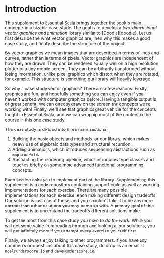 # Introduction

This supplement to Essential Scala brings together the book's main concepts in a sizable case study. The goal is to develop a *two-dimensional vector graphics and animation* library similar to [Doodle][doodle]. Let us first describe the what vector graphics are, then why this makes a good case study, and finally describe the structure of the project.

By vector graphics we mean images that are described in terms of lines and curves, rather than in terms of pixels. Vector graphics are independent of how they are drawn. They can be rendered equally well on a high resolution plotter or a tiny mobile screen. They can be arbitrarily transformed without losing information, unlike pixel graphics which distort when they are rotated, for example. This structure is something our library will heavily leverage.

So why a case study vector graphics? There are a few reasons. Firstly, graphics are fun, and hopefully something you can enjoy even if you haven't worked with computer graphics before. Having a tangible output is of great benefit. We can directly draw on the screen the concepts we're working with! Finally, we'll see that graphics great vehicle for the concepts taught in Essential Scala, and we can wrap up most of the content in the course in this one case study.

The case study is divided into three main sections:

1. Building the basic objects and methods for our library, which makes heavy use of algebraic data types and structural recursion.
2. Adding animations, which introduces sequencing abstractions such as `map` and `fold`.
3. Abstracting the rendering pipeline, which introduces type classes and touches briefly on some more advanced functional programming concepts.

Each section asks you to implement part of the library. Supplementing this supplement is a code repository containing support code as well as working implementations for each exercise. There are many possible implementations for each exercise, each making different design tradeoffs. Our solution is just one of these, and you shouldn't take it to be any more correct than other solutions you may come up with. A primary goal of this supplement is to understand the tradeoffs different solutions make.

To get the most from this case study *you have to do the work*. While you will get some value from reading through and looking at our solutions, you will get infinitely more if you attempt every exercise yourself first.

Finally, we always enjoy talking to other programmers. If you have any comments or questions about this case study, do drop us an email at `noel@underscore.io` and `dave@underscore.io`.

